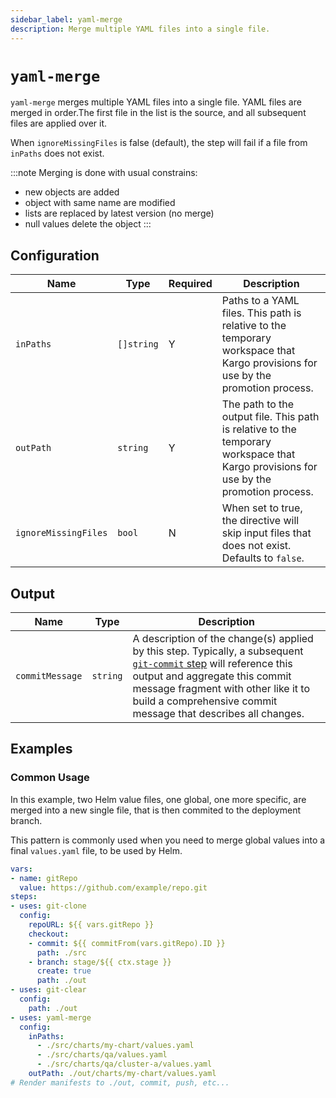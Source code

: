 ```yaml
---
sidebar_label: yaml-merge
description: Merge multiple YAML files into a single file.
---
```


# `yaml-merge`

`yaml-merge` merges multiple YAML files into a single file.
YAML files are merged in order.The first file in the list
is the source, and all subsequent files are applied over it.

When `ignoreMissingFiles` is false (default), the step will fail
if a file from `inPaths` does not exist.


:::note
Merging is done with usual constrains:
- new objects are added
- object with same name are modified
- lists are replaced by latest version (no merge)
- null values delete the object
:::

## Configuration

| Name | Type | Required | Description |
|------|------|----------|-------------|
| `inPaths` | `[]string` | Y | Paths to a YAML files. This path is relative to the temporary workspace that Kargo provisions for use by the promotion process. |
| `outPath` | `string`   | Y | The path to the output file. This path is relative to the temporary workspace that Kargo provisions for use by the promotion process. |
| `ignoreMissingFiles` | `bool` | N | When set to true, the directive will skip input files that does not exist. Defaults to `false`. |

## Output

| Name | Type | Description |
|------|------|-------------|
| `commitMessage` | `string` | A description of the change(s) applied by this step. Typically, a subsequent [`git-commit` step](git-commit.md) will reference this output and aggregate this commit message fragment with other like it to build a comprehensive commit message that describes all changes. |

## Examples

### Common Usage

In this example, two Helm value files, one global, one more specific, are merged
into a new single file, that is then commited to the deployment branch.

This pattern is commonly used when you need to merge global values
into a final `values.yaml` file, to be used by Helm.

```yaml
vars:
- name: gitRepo
  value: https://github.com/example/repo.git
steps:
- uses: git-clone
  config:
    repoURL: ${{ vars.gitRepo }}
    checkout:
    - commit: ${{ commitFrom(vars.gitRepo).ID }}
      path: ./src
    - branch: stage/${{ ctx.stage }}
      create: true
      path: ./out
- uses: git-clear
  config:
    path: ./out
- uses: yaml-merge
  config:
    inPaths:
      - ./src/charts/my-chart/values.yaml
      - ./src/charts/qa/values.yaml
      - ./src/charts/qa/cluster-a/values.yaml
    outPath: ./out/charts/my-chart/values.yaml
# Render manifests to ./out, commit, push, etc...
```
